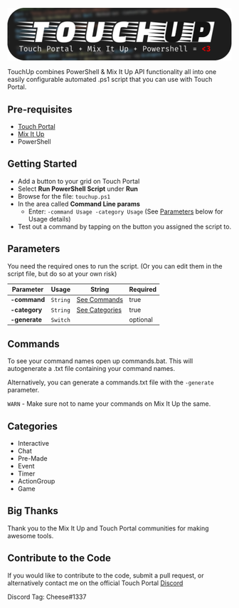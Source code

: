 
![](image.png)

TouchUp combines PowerShell & Mix It Up API functionality all into one easily configurable automated .ps1 script that you can use with Touch Portal.

## Pre-requisites
- [Touch Portal](https://www.touch-portal.com/)
- [Mix It Up](https://mixitupapp.com/)
- PowerShell

## **Getting Started**

- Add a button to your grid on Touch Portal
- Select **Run PowerShell Script** under **Run**
- Browse for the file: `touchup.ps1`
- In the area called **Command Line params**
    - Enter: `-command Usage -category Usage` (See [Parameters](#Parameters) below for Usage details)
- Test out a command by tapping on the button you assigned the script to.

## **Parameters** 

You need the required ones to run the script. (Or you can edit them in the script file, but do so at your own risk)

| Parameter    | Usage        | String  | Required
|------------------|-|-| -|
| **-command** | `String` | [See Commands](#Commands) | true
| **-category**| `String` |[See Categories](#Categories) | true
| **-generate** | `Switch` |  | optional

## Commands

To see your command names open up commands.bat. This will autogenerate a .txt file containing your command names.

Alternatively, you can generate a commands.txt file with the `-generate` parameter.

`WARN` - Make sure not to name your commands on Mix It Up the same.

## Categories

- Interactive 
- Chat 
- Pre-Made
- Event
- Timer
- ActionGroup
- Game

## Big Thanks

Thank you to the Mix It Up and Touch Portal communities for making awesome tools.

## Contribute to the Code

If you would like to contribute to the code, submit a pull request, or alternatively contact me on the official Touch Portal [Discord](discord.gg/MgxQb8r)

Discord Tag: Cheese#1337
